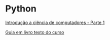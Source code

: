 # Python
[Introdução a ciência de computadores - Parte 1](https://www.coursera.org/learn/ciencia-computacao-python-conceitos/home/welcome)
 
[Guia em livro texto do curso](https://panda.ime.usp.br/aulasPython/static/aulasPython/index.html)
 
